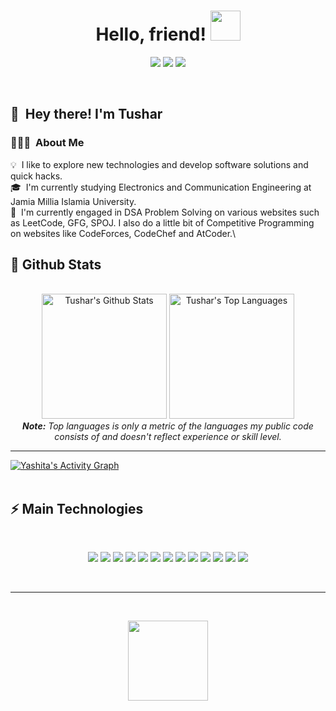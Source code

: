 
<h1 align="center">
  Hello, friend!
  <a href="#"><img src="https://media.giphy.com/media/w5MSivCJcmHEQ/giphy.gif" width="48"></a>
</h1>

<p align="center">   
  <a href="mailto:tusharkantijaiswal@gmail.com" target="_blank"><img src="https://img.shields.io/badge/-Email-0D1117?style=for-the-badge&logo=gmail&logoColor=F0DB4F"></a>
  <a href="https://www.linkedin.com/in/tushar-jaiswal14b/" target="_blank"><img src="https://img.shields.io/badge/-LinkedIn-0D1117?style=for-the-badge&logo=linkedin&logoColor=F0DB4F"></a> 
  <a href="https://leetcode.com/natoyato_/" target="_blank"><img src="https://img.shields.io/badge/-LeetCode-0D1117?style=for-the-badge&logo=leetcode&logoColor=F0DB4F"></a>
</p>


<br/>

## 👋 &nbsp;Hey there! I'm Tushar

### 👨🏻‍💻 &nbsp;About Me

💡 &nbsp;I like to explore new technologies and develop software solutions and quick hacks.\
🎓 &nbsp;I'm currently studying Electronics and Communication Engineering at Jamia Millia Islamia University.\
🌱 &nbsp;I'm currently engaged in DSA Problem Solving on various websites such as LeetCode, GFG, SPOJ. I also do a little bit of Competitive Programming on websites like CodeForces, CodeChef and AtCoder.\

<h2>📃 Github Stats</h2>

<br/>

<diV>

  <div align="center">
    <a href="#"><img alt="Tushar's Github Stats" src="https://github-readme-stats.vercel.app/api?username=tusharkj14&show_icons=true&hide=contribs,prs&theme=highcontrast" height="200"/></a>
    <a href="#"><img alt="Tushar's Top Languages" src="https://github-readme-stats.vercel.app/api/top-langs/?username=tusharkj14&show_icons=true&layout=compact&theme=highcontrast" height="200"/></a>
    <br/>
    <i><b>Note:</b> Top languages is only a metric of the languages my public code consists of and doesn't reflect experience or skill level.</i>
  </div>

  <hr/>

  <div>
    <a href="#"><img alt="Yashita's Activity Graph" src="https://activity-graph.herokuapp.com/graph?username=tusharkj14&custom_title=Tushar%20Kanti%20Jaiswal's%20Contribution%20Graph&bg_color=0D1117&color=F0DB4F&line=FFFFFF&point=F0DB4F&hide_border=true" /></a>
  <div> 
</div>

<br/>

<h2>⚡ Main Technologies</h2>

<br/>

<p align="center">
  <a href="#"><img src="https://img.shields.io/badge/-JavaScript-0D1117?style=flat-square&logo=javascript&logoColor=F0DB4F"></a>
  <a href="#"><img src="https://img.shields.io/badge/-TypeScript-0D1117?style=flat-square&logo=typescript&logoColor=F0DB4F"></a>
  <a href="#"><img src="https://img.shields.io/badge/-HTML5-0D1117?style=flat-square&logo=html5&logoColor=F0DB4F"></a>
  <a href="#"><img src="https://img.shields.io/badge/-CSS3-0D1117?style=flat-square&logo=css3&logoColor=F0DB4F"></a>
  <a href="#"><img src="https://img.shields.io/badge/-Angular-0D1117?style=flat-square&logo=angular&logoColor=F0DB4F"></a>
  <a href="#"><img src="https://img.shields.io/badge/-Nodejs-0D1117?style=flat-square&logo=Node.js&logoColor=F0DB4F"></a>
  <a href="#"><img src="https://img.shields.io/badge/-Python-0D1117?style=flat-square&logo=Python&logoColor=F0DB4F"></a>
  <a href="#"><img src="https://img.shields.io/badge/-C++-0D1117?style=flat-square&logo=c%2B%2B&logoColor=F0DB4F"></a>
  <a href="#"><img src="https://img.shields.io/badge/Markdown-%230D1117.svg?style=flat-square&logo=markdown&logoColor=F0DB4F"></a>
  <a href="#"><img src="https://img.shields.io/badge/-MongoDB-0D1117?style=flat-square&logo=mongodb&logoColor=F0DB4F"></a>
  <a href="#"><img src="https://img.shields.io/badge/-PostgreSQL-0D1117?style=flat-square&logo=postgresql&logoColor=F0DB4F"></a>
  <a href="#"><img src="https://img.shields.io/badge/-MySQL-0D1117?style=flat-square&logo=mysql&logoColor=F0DB4F"></a>
  <a href="#"><img src="https://img.shields.io/badge/SQL%20-%230D1117.svg?style=flat-square&logo=amazon-dynamodb&logoColor=F0DB4F"></a>
</p>

<br/>

<hr/>


<br/>

<p align="center">
  <a href="#"><img src="https://media.giphy.com/media/vmGjjH1XOjViEfbBfZ/giphy.gif" width="128"></a>
</p>
